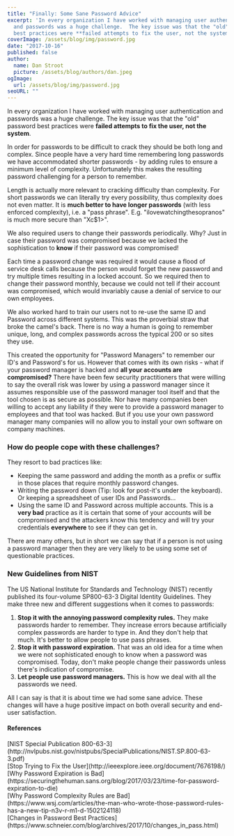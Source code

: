 ```yaml
---
title: "Finally: Some Sane Password Advice"
excerpt: 'In every organization I have worked with managing user authentication
  and passwords was a huge challenge.  The key issue was that the "old" password
  best practices were **failed attempts to fix the user, not the system**. '
coverImage: /assets/blog/img/password.jpg
date: "2017-10-16"
published: false
author:
  name: Dan Stroot
  picture: /assets/blog/authors/dan.jpeg
ogImage:
  url: /assets/blog/img/password.jpg
seoURL: ""
---
```


In every organization I have worked with managing user authentication and passwords was a huge challenge.  The key issue was that the "old" password best practices were **failed attempts to fix the user, not the system**. 

In order for passwords to be difficult to crack they should be both long and complex. Since people have a very hard time remembering long passwords we have accommodated shorter passwords - by adding rules to ensure a minimum level of complexity. Unfortunately this makes the resulting password challenging for a person to remember. 

Length is actually more relevant to cracking difficulty than complexity. For short passwords we can literally try every possibility, thus complexity does not even matter. It is **much better to have longer passwords** (with less enforced complexity), i.e. a "pass phrase".  E.g. "ilovewatchingthesopranos" is much more secure than "Xc$1>".

We also required users to change their passwords periodically. Why? Just in case their password was compromised because we lacked the sophistication to **know** if their password was compromised!  

Each time a password change was required it would cause a flood of service desk calls because the person would forget the new password and try multiple times resulting in a locked account.  So we required then to change their password monthly, because we could not tell if their account was compromised, which would invariably cause a denial of service to our own employees. 

We also worked hard to train our users not to re-use the same ID and Password across different systems.  This was the proverbial straw that broke the camel's back. There is no way a human is going to remember unique, long, and complex passwords across the typical 200 or so sites they use.  

This created the opportunity for "Password Managers" to remember our ID's and Password's for us.  However that comes with its own risks - what if your password manager is hacked and **all your accounts are compromised?**  There have been few security practitioners that were willing to say the overall risk was lower by using a password manager since it assumes responsible use of the password manager tool itself and that the tool chosen is as secure as possible. Nor have many companies been willing to accept any liability if they were to provide a password manager to employees and that tool was hacked. But if you use your own password manager many companies will no allow you to install your own software on company machines.   

### How do people cope with these challenges?

They resort to bad practices like:

* Keeping the same password and adding the month as a prefix or suffix in those places that require monthly password changes.
* Writing the password down (Tip: look for post-it's under the keyboard).  Or keeping a spreadsheet of user IDs and Passwords...
* Using the same ID and Password across multiple accounts.  This is a **very bad** practice as it is certain that some of your accounts will be compromised and the attackers know this tendency and will try your credentials **everywhere** to see if they can get in.

There are many others, but in short we can say that if a person is not using a password manager then they are very likely to be using some set of questionable practices.

<!--more-->

### New Guidelines from NIST

The US National Institute for Standards and Technology (NIST) recently published its four-volume SP800-63-3 Digital Identity Guidelines. They make three new and different suggestions when it comes to passwords:

1. **Stop it with the annoying password complexity rules.** They make passwords harder to remember. They increase errors because artificially complex passwords are harder to type in. And they don't help that much. It's better to allow people to use pass phrases.
2. **Stop it with password expiration.** That was an old idea for a time when we were not sophisticated enough to know when a password was compromised. Today, don't make people change their passwords unless there's indication of compromise.
3. **Let people use password managers.** This is how we deal with all the passwords we need.

All I can say is that it is about time we had some sane advice.  These changes will have a huge positive impact on both overall security and end-user satisfaction.  

#### References

<span class="sources">
[NIST Special Publication 800-63-3](http://nvlpubs.nist.gov/nistpubs/SpecialPublications/NIST.SP.800-63-3.pdf)<br>
[Stop Trying to Fix the User](http://ieeexplore.ieee.org/document/7676198/)<br>
[Why Password Expiration is Bad](https://securingthehuman.sans.org/blog/2017/03/23/time-for-password-expiration-to-die)<br>
[Why Password Complexity Rules are Bad](https://www.wsj.com/articles/the-man-who-wrote-those-password-rules-has-a-new-tip-n3v-r-m1-d-1502124118)<br>
[Changes in Password Best Practices](https://www.schneier.com/blog/archives/2017/10/changes_in_pass.html)<br>
</span>

